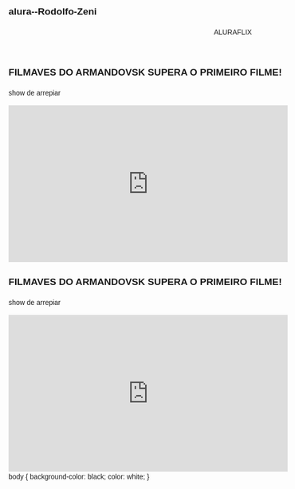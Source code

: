 # alura--Rodolfo-Zeni
<!DOCTYPE html>
<html lang="pt-br">
<head>
  <meta charset="UTF-8">
  <meta name="viewport" content="width=device-width, initial-scale=1.0">
  <title>AluraFlix</title>
  <style>
    body { 
      font-family: Arial, sans-serif; 
      max-width: 900px; 
      margin: 2rem auto; 
      padding: 0 1rem; 
      line-height:1.5; 
    }
    h1 { 
      font-weight: bold; 
      font-size: 1.2rem; 
      margin-bottom: 1rem; 
    }
    video { 
      display: block; 
      margin-bottom: 1rem; 
    }
    video iframe { 
      max-width: 100%; 
      height: auto; 
    }
  </style>
</head>
<body>
  <header>ALURAFLIX</header>

  <h1>FILMAVES DO ARMANDOVSK SUPERA O PRIMEIRO FILME!</h1>
  <p class="p">show de arrepiar</p>

  <div class="video">
    <iframe width="560" height="315"
      src="https://www.youtube.com/embed/e4I4j7Z_FdE"
      title="YouTube video player"
      frameborder="0"
      allow="accelerometer; autoplay; clipboard-write; encrypted-media; gyroscope; picture-in-picture; web-share"
      referrerpolicy="strict-origin-when-cross-origin"
      allowfullscreen>
    </iframe>
  </div>
</body>
</html>
<!DOCTYPE html>
<html lang="pt-br">
<head>
  <meta charset="UTF-8">
  <meta name="viewport" content="width=device-width, initial-scale=1.0">
  <title>AluraFlix - Catálogo</title>
  <link rel="stylesheet" href="styles.css" />
</head>
<body>
  <section>
    <h1>FILMAVES DO ARMANDOVSK SUPERA O PRIMEIRO FILME!</h1>
    <p>show de arrepiar</p>
  </section>

  <div>
    <iframe width="560" height="315"
      src="https://www.youtube.com/embed/e4I4j7Z_FdE"
      title="YouTube video player"
      frameborder="0"
      allow="accelerometer; autoplay; clipboard-write; encrypted-media; gyroscope; picture-in-picture; web-share"
      referrerpolicy="strict-origin-when-cross-origin"
      allowfullscreen>
    </iframe>
  </div>
</body>
</html>
body {
  background-color: black;
  color: white;
}
